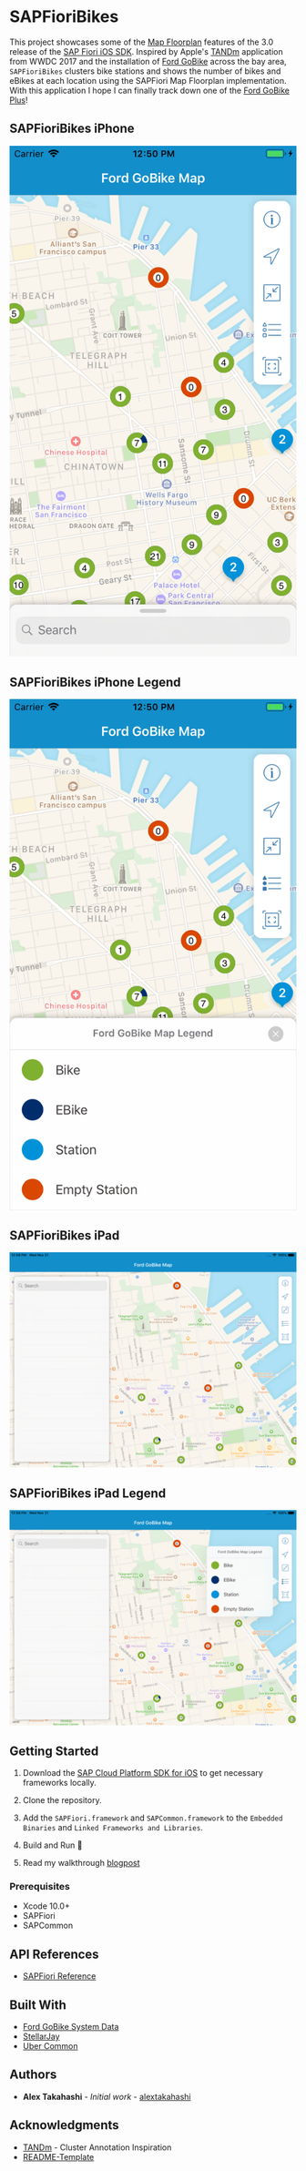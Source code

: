 # SAPFioriBikes

This project showcases some of the [Map Floorplan](https://experience.sap.com/fiori-design-ios/article/map/) features of the 3.0 release of the [SAP Fiori iOS SDK](https://developer.apple.com/sap/).  Inspired by Apple's [TANDm](https://developer.apple.com/documentation/mapkit/mkannotationview/decluttering_a_map_with_mapkit_annotation_clustering) application from WWDC 2017 and the installation of [Ford GoBike](https://www.fordgobike.com/) across the bay area, `SAPFioriBikes` clusters bike stations and shows the number of bikes and eBikes at each location using the SAPFiori Map Floorplan implementation. With this application I hope I can finally track down one of the [Ford GoBike Plus](https://www.fordgobike.com/plus)!

## SAPFioriBikes iPhone

![SAPFioriBikes iPhone](./ReadMeImages/No_Legend_iPhone.png?raw=true)

## SAPFioriBikes iPhone Legend

![SAPFioriBikes iPhone Legend](./ReadMeImages/Show_Legend_iPhone.png?raw=true)

## SAPFioriBikes iPad
![SAPFioriBikes iPad](./ReadMeImages/No_Legend_iPad.png?raw=true)

## SAPFioriBikes iPad Legend

![SAPFioriBikes iPad Legend](./ReadMeImages/Show_Legend_iPad.png?raw=true)

## Getting Started

1. Download the [SAP Cloud Platform SDK for iOS](https://developers.sap.com/topics/cloud-platform-sdk-for-ios.html#details) to get necessary frameworks locally.

2. Clone the repository.

3. Add the `SAPFiori.framework` and `SAPCommon.framework` to the `Embedded Binaries` and `Linked Frameworks and Libraries`.

4. Build and Run 🚴‍

5. Read my walkthrough [blogpost](https://github.wdf.sap.corp/i860364/SAPFioriBikes/blob/master/SAPFioriBikesBlog.md)

[//]: # (Needs external blog post link)

### Prerequisites

* Xcode 10.0+
* SAPFiori
* SAPCommon

## API References

* [SAPFiori Reference](https://help.sap.com/doc/978e4f6c968c4cc5a30f9d324aa4b1d7/3.0/en-US/Documents/Frameworks/SAPFiori/index.html)

## Built With

* [Ford GoBike System Data](https://www.fordgobike.com/system-data)
* [StellarJay](https://github.com/sstadelman/stellarjay)
* [Uber Common](https://github.com/uber-common/deck.gl-data/blob/master/website/bart.geo.json)

## Authors

* **Alex Takahashi** - *Initial work* - [alextakahashi](https://github.com/alextakahashi)

## Acknowledgments

* [TANDm](https://developer.apple.com/documentation/mapkit/mkannotationview/decluttering_a_map_with_mapkit_annotation_clustering) - Cluster Annotation Inspiration
* [README-Template](https://gist.github.com/PurpleBooth/109311bb0361f32d87a2)
